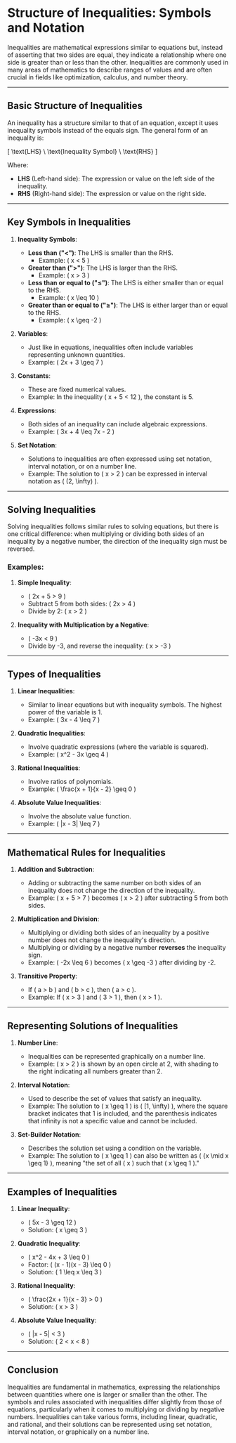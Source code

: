 # Structure of Inequalities: Symbols and Notation

Inequalities are mathematical expressions similar to equations but, instead of asserting that two sides are equal, they indicate a relationship where one side is greater than or less than the other. Inequalities are commonly used in many areas of mathematics to describe ranges of values and are often crucial in fields like optimization, calculus, and number theory.

---

## **Basic Structure of Inequalities**

An inequality has a structure similar to that of an equation, except it uses inequality symbols instead of the equals sign. The general form of an inequality is:

\[
\text{LHS} \ \text{Inequality Symbol} \ \text{RHS}
\]

Where:
- **LHS** (Left-hand side): The expression or value on the left side of the inequality.
- **RHS** (Right-hand side): The expression or value on the right side.

---

## **Key Symbols in Inequalities**

1. **Inequality Symbols**:
   - **Less than ("<")**: The LHS is smaller than the RHS.
     - Example: \( x < 5 \)
   - **Greater than (">")**: The LHS is larger than the RHS.
     - Example: \( x > 3 \)
   - **Less than or equal to ("≤")**: The LHS is either smaller than or equal to the RHS.
     - Example: \( x \leq 10 \)
   - **Greater than or equal to ("≥")**: The LHS is either larger than or equal to the RHS.
     - Example: \( x \geq -2 \)

2. **Variables**:
   - Just like in equations, inequalities often include variables representing unknown quantities.
   - Example: \( 2x + 3 \geq 7 \)

3. **Constants**:
   - These are fixed numerical values.
   - Example: In the inequality \( x + 5 < 12 \), the constant is 5.

4. **Expressions**:
   - Both sides of an inequality can include algebraic expressions.
   - Example: \( 3x + 4 \leq 7x - 2 \)

5. **Set Notation**:
   - Solutions to inequalities are often expressed using set notation, interval notation, or on a number line.
   - Example: The solution to \( x > 2 \) can be expressed in interval notation as \( (2, \infty) \).

---

## **Solving Inequalities**

Solving inequalities follows similar rules to solving equations, but there is one critical difference: when multiplying or dividing both sides of an inequality by a negative number, the direction of the inequality sign must be reversed.

### **Examples:**
1. **Simple Inequality**:
   - \( 2x + 5 > 9 \)
   - Subtract 5 from both sides: \( 2x > 4 \)
   - Divide by 2: \( x > 2 \)

2. **Inequality with Multiplication by a Negative**:
   - \( -3x < 9 \)
   - Divide by -3, and reverse the inequality: \( x > -3 \)

---

## **Types of Inequalities**

1. **Linear Inequalities**:
   - Similar to linear equations but with inequality symbols. The highest power of the variable is 1.
   - Example: \( 3x - 4 \leq 7 \)
   
2. **Quadratic Inequalities**:
   - Involve quadratic expressions (where the variable is squared).
   - Example: \( x^2 - 3x \geq 4 \)

3. **Rational Inequalities**:
   - Involve ratios of polynomials.
   - Example: \( \frac{x + 1}{x - 2} \geq 0 \)

4. **Absolute Value Inequalities**:
   - Involve the absolute value function.
   - Example: \( |x - 3| \leq 7 \)

---

## **Mathematical Rules for Inequalities**

1. **Addition and Subtraction**:
   - Adding or subtracting the same number on both sides of an inequality does not change the direction of the inequality.
   - Example: \( x + 5 > 7 \) becomes \( x > 2 \) after subtracting 5 from both sides.

2. **Multiplication and Division**:
   - Multiplying or dividing both sides of an inequality by a positive number does not change the inequality's direction.
   - Multiplying or dividing by a negative number **reverses** the inequality sign.
   - Example: \( -2x \leq 6 \) becomes \( x \geq -3 \) after dividing by -2.

3. **Transitive Property**:
   - If \( a > b \) and \( b > c \), then \( a > c \).
   - Example: If \( x > 3 \) and \( 3 > 1 \), then \( x > 1 \).

---

## **Representing Solutions of Inequalities**

1. **Number Line**:
   - Inequalities can be represented graphically on a number line.
   - Example: \( x > 2 \) is shown by an open circle at 2, with shading to the right indicating all numbers greater than 2.

2. **Interval Notation**:
   - Used to describe the set of values that satisfy an inequality.
   - Example: The solution to \( x \geq 1 \) is \( [1, \infty) \), where the square bracket indicates that 1 is included, and the parenthesis indicates that infinity is not a specific value and cannot be included.

3. **Set-Builder Notation**:
   - Describes the solution set using a condition on the variable.
   - Example: The solution to \( x \geq 1 \) can also be written as \( \{x \mid x \geq 1\} \), meaning "the set of all \( x \) such that \( x \geq 1 \)."

---

## **Examples of Inequalities**

1. **Linear Inequality**:
   - \( 5x - 3 \geq 12 \)
   - Solution: \( x \geq 3 \)

2. **Quadratic Inequality**:
   - \( x^2 - 4x + 3 \leq 0 \)
   - Factor: \( (x - 1)(x - 3) \leq 0 \)
   - Solution: \( 1 \leq x \leq 3 \)

3. **Rational Inequality**:
   - \( \frac{2x + 1}{x - 3} > 0 \)
   - Solution: \( x > 3 \)

4. **Absolute Value Inequality**:
   - \( |x - 5| < 3 \)
   - Solution: \( 2 < x < 8 \)

---

## **Conclusion**

Inequalities are fundamental in mathematics, expressing the relationships between quantities where one is larger or smaller than the other. The symbols and rules associated with inequalities differ slightly from those of equations, particularly when it comes to multiplying or dividing by negative numbers. Inequalities can take various forms, including linear, quadratic, and rational, and their solutions can be represented using set notation, interval notation, or graphically on a number line.